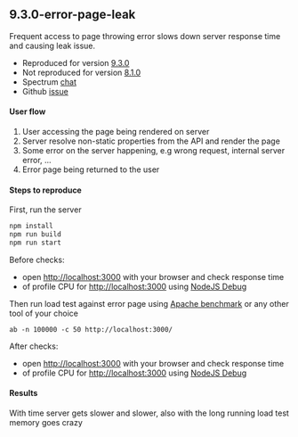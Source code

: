 ## 9.3.0-error-page-leak
Frequent access to page throwing error slows down server response time and causing leak issue.

* Reproduced for version [9.3.0](https://nextjs.org/blog/next-9-3)
* Not reproduced for version [8.1.0](https://nextjs.org/blog/next-8-1)
* Spectrum [chat](https://spectrum.chat/next-js/general/error-page-memory-leak~2e7c284a-1d29-4354-866c-ada0b2a9e847)
* Github [issue]()

#### User flow
1. User accessing the page being rendered on server
2. Server resolve non-static properties from the API and render the page
3. Some error on the server happening, e.g wrong request, internal server error, ...
4. Error page being returned to the user

#### Steps to reproduce
First, run the server
```bash
npm install
npm run build
npm run start
```

Before checks:
- open [http://localhost:3000](http://localhost:3000) with your browser and check response time
- of profile CPU for [http://localhost:3000](http://localhost:3000) using [NodeJS Debug](https://nodejs.org/en/docs/guides/debugging-getting-started/)


Then run load test against error page using [Apache benchmark](http://httpd.apache.org/docs/2.4/programs/ab.html) or any other tool of your choice
```
ab -n 100000 -c 50 http://localhost:3000/
```

After checks:
- open [http://localhost:3000](http://localhost:3000) with your browser and check response time
- of profile CPU for [http://localhost:3000](http://localhost:3000) using [NodeJS Debug](https://nodejs.org/en/docs/guides/debugging-getting-started/)

#### Results
With time server gets slower and slower, also with the long running load test memory goes crazy 